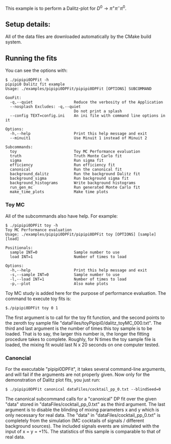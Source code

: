 This example is to perform a Dalitz-plot for $D^0\to \pi^+\pi^-\pi^0$.


## Setup details:

All of the data files are downloaded automatically by the CMake build system.


## Running the fits

You can see the options with:

```
$ ./pipipi0DPFit -h
pipipi0 Dalitz fit example
Usage: ./examples/pipipi0DPFit/pipipi0DPFit [OPTIONS] SUBCOMMAND

GooFit:
  -q,--quiet                  Reduce the verbosity of the Application
  --nosplash Excludes: -q,--quiet
                              Do not print a splash
  --config TEXT=config.ini    An ini file with command line options in it

Options:
  -h,--help                   Print this help message and exit
  --minuit1                   Use Minuit 1 instead of Minuit 2

Subcommands:
  toy                         Toy MC Performance evaluation
  truth                       Truth Monte Carlo fit
  sigma                       Run sigma fit
  efficiency                  Run efficiency fit
  canonical                   Run the canonical fit
  background_dalitz           Run the background Dalitz fit
  background_sigma            Run background sigma fit
  background_histograms       Write background histograms
  run_gen_mc                  Run generated Monte Carlo fit
  make_time_plots             Make time plots
```

### Toy MC

All of the subcommands also have help. For example:

```
$ ./pipipi0DPFit toy -h
Toy MC Performance evaluation
Usage: ./examples/pipipi0DPFit/pipipi0DPFit toy [OPTIONS] [sample] [load]

Positionals:
  sample INT=0                Sample number to use
  load INT=1                  Number of times to load

Options:
  -h,--help                   Print this help message and exit
  -s,--sample INT=0           Sample number to use
  -l,--load INT=1             Number of times to load
  -p,--plot                   Also make plots
```

Toy MC study is added here for the purpose of performance evaluation. The command to execute toy fits is:

```
$./pipipi0DPFit toy 0 1
```

The first argument is to call for the toy fit function, and the second points to the zeroth toy sample file "dataFiles/toyPipipi0/dalitz_toyMC_000.txt". The third and last argument is the number of times this toy sample is to be loaded. That is to say, the larger this number is, the longer the fitting procedure takes to complete. Roughly, for N times the toy sample file is loaded, the mixing fit would last N x 20 seconds on one computer tested.

### Canoncial

For the executable "pipipi0DPFit", it takes several command-line arguments, and will fail if the arguments are not properly given. Now only for the demonstration of Dalitz plot fits, you just run:

```
$ ./pipipi0DPFit canonical dataFiles/cocktail_pp_0.txt --blindSeed=0
```

The canonical subcommand calls for a "canonical" DP fit over the given "data" stored in "dataFiles/cocktail_pp_0.txt" as the third argument. The last argument is to disable the blinding of mixing parameters x and y which is only necessary for real data. The "data" in "dataFiles/cocktail_pp_0.txt" is completely from the simulation (MC cocktails of signals / different background sources). The included signals events are simulated with the input of x = y = +1%. The statistics of this sample is comparable to that of real data.

